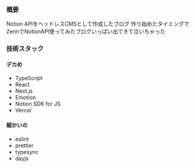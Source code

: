 ### 概要
Notion APIをヘッドレスCMSとして作成したブログ
作り始めたタイミングでZennでNotionAPI使ってみたブログいっぱい出てきて泣いちゃった
### 技術スタック
#### デカめ
- TypeScript
- React
- Next.js
- Emotion
- Notion SDK for JS
- Vercel
#### 細かいの
- eslint
- prettier
- typesync
- dayjs
